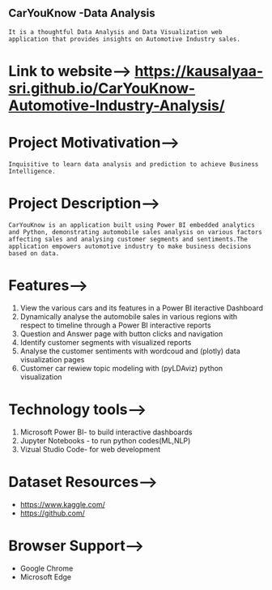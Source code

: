 ## CarYouKnow -Data Analysis
    It is a thoughtful Data Analysis and Data Visualization web application that provides insights on Automotive Industry sales.

# Link to website--> https://kausalyaa-sri.github.io/CarYouKnow-Automotive-Industry-Analysis/

# Project Motivativation-->
    Inquisitive to learn data analysis and prediction to achieve Business Intelligence.  
    
# Project Description-->
    CarYouKnow is an application built using Power BI embedded analytics and Python, demonstrating automobile sales analysis on various factors   affecting sales and analysing customer segments and sentiments.The application empowers automotive industry to make business decisions           based on data. 

# Features-->
   1. View the various cars and its features in a Power BI iteractive Dashboard
   2. Dynamically analyse the automobile sales in various regions with respect to timeline through a Power BI interactive reports
   3. Question and Answer page with button clicks and navigation 
   4. Identify customer segments with visualized reports
   5. Analyse the customer sentiments with wordcoud and (plotly) data visualization pages
   6. Customer car rewiew topic modeling with (pyLDAviz) python visualization 

# Technology tools-->
   1. Microsoft Power BI-  to build interactive dashboards
   2. Jupyter Notebooks -  to run python codes(ML,NLP)
   3. Vizual Studio Code-  for web development

# Dataset Resources-->
   - https://www.kaggle.com/
   - https://github.com/

# Browser Support-->
   - Google Chrome
   - Microsoft Edge
   
